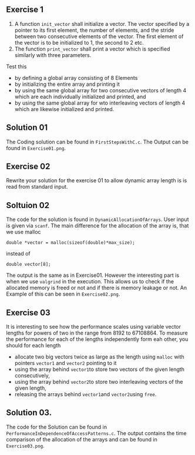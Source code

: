 ## Exercise 1
1. A function `init_vector` shall initialize a vector. The vector specified by a pointer to its first element, the number of elements, and the stride between two consecutive elements of the vector. The first element of the vector is to be initialized to 1, the second to 2 etc. 
2. The function `print_vector` shall print a vector which is specified similarly with three parameters.

Test this 
* by defining a global array consisting of 8 Elements
* by initializing the entire array and printing it
* by using the same global array for two consecutive vectors of length 4 which are each individually initialized and printed, and
* by using the same global array for wto interleaving vectors of length 4 which are likewise initialized and printed. 

## Solution 01
The Coding solution can be found in `FirstStepsWithC.c`. The Output can be found in `Exercise01.png`.

## Exercise 02
Rewrite your solution for the exercise 01 to allow dynamic array length is is read from standard input. 

## Soltuion 02 
The code for the solution is found in `DynamicAllocationOfArrays`. User input is given via `scanf`. 
The main difference for the allocation of the array is, that we use malloc
```
double *vector = malloc(sizeof(double)*max_size);
```
instead of 
```
double vector[8];
```
The output is the same as in Exercise01. However the interesting part is when we use `valgrind` in the execution. This allows us to check if the allocated memory is freed or not and if there is memory leakage or not. An Example of this can be seen in `Exercise02.png`. 

## Exercise 03
It is interesting to see how the performance scales using variable vector lengths for powers of two in the range from 8192 to 67108864. To measure the performance for each of the lengths independently form eah other, you should for each length
* allocate two big vectors twice as large as the length using `malloc` with pointers `vector1` and `vector2` pointing to it
* using the array behind `vector1`to store two vectors of the given length consecutively, 
* using the array behind `vector2`to store two interleaving vectors of the given length,
* releasing the arrays behind `vector1`and `vector2`using `free`. 

## Solution 03.
The code for the Solution can be found in `PerformanceInDependenceOfAccessPatterns.c`. The output contains the time comparison of the allocation of the arrays and can be found in `Exercise03.png`. 
